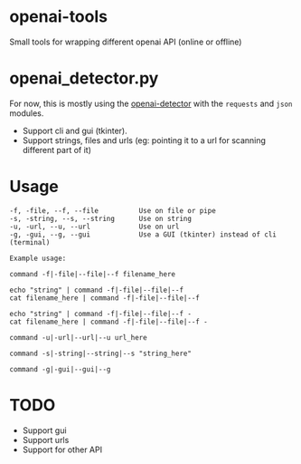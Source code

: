 # openai-tools
Small tools for wrapping different openai API (online or offline)

# openai_detector.py
For now, this is mostly using the [openai-detector](https://huggingface.co/openai-detector) with the `requests` and `json` modules.
- Support cli and gui (tkinter).
- Support strings, files and urls (eg: pointing it to a url for scanning different part of it)

# Usage

    -f, -file, --f, --file          Use on file or pipe
    -s, -string, --s, --string      Use on string
    -u, -url, --u, --url            Use on url
    -g, -gui, --g, --gui            Use a GUI (tkinter) instead of cli (terminal)
    
    Example usage:
    
    command -f|-file|--file|--f filename_here
    
    echo "string" | command -f|-file|--file|--f
    cat filename_here | command -f|-file|--file|--f
    
    echo "string" | command -f|-file|--file|--f -
    cat filename_here | command -f|-file|--file|--f -
    
    command -u|-url|--url|--u url_here
    
    command -s|-string|--string|--s "string_here"
    
    command -g|-gui|--gui|--g

# TODO
- Support gui
- Support urls
- Support for other API
